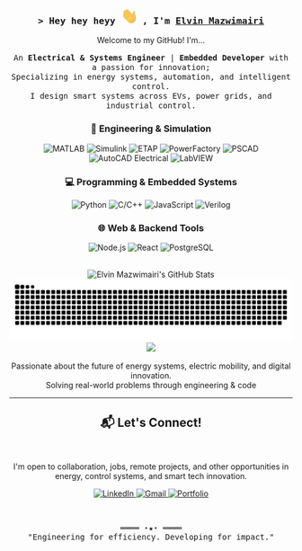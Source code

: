 <h3 align="center">
    <samp>> Hey hey heyy 
    <img src="https://raw.githubusercontent.com/ABSphreak/ABSphreak/master/gifs/Hi.gif" width="30px" style="margin-right:8px" alt="hi"/>, 
    I'm 
    <b><a target="_blank" href="https://github.com/elvin2words">
        Elvin Mazwimairi
    </a></b>
    </samp>
</h3>
<p align="center">Welcome to my GitHub! I'm...</p>
<!-- <p align="center">
  <img src="https://readme-typing-svg.herokuapp.com?font=Fira+Code&weight=500&size=22&duration=3500&pause=800&color=58A6FF&center=true&vCenter=true&multiline=true&width=435&height=1500&lines=「+An+Electrical+&+Systems+Engineer+|+Embedded+Developer+with+a+passion+for+innovation+」;「+Specializing+in+energy+systems,+automation,+and+intelligent+control+」;「I+design+smart+systems+across+EVs,+power+grids,+and+industrial+control.+」" />
</p> -->
<p align="center">
    <samp>
        An <b>Electrical & Systems Engineer</b> | <b>Embedded Developer</b> with a passion for innovation;
        <br>
        Specializing in energy systems, automation, and intelligent control.
        <br>
        I design smart systems across EVs, power grids, and industrial control.
        <br>
    </samp>
</p>
<!-- ─────────────────── TECH STACK ─────────────────── -->
<h3 align="center">🧠 Engineering & Simulation</h3>
<p align="center">
    <img alt="MATLAB" src="https://img.shields.io/badge/-MATLAB-orange?style=flat&logo=Mathworks&logoColor=white">
    <img alt="Simulink" src="https://img.shields.io/badge/-Simulink-darkblue?style=flat&logo=Mathworks&logoColor=white">
    <img alt="ETAP" src="https://img.shields.io/badge/-ETAP-003366?style=flat&logoColor=white">
    <img alt="PowerFactory" src="https://img.shields.io/badge/-PowerFactory-blue?style=flat&logoColor=white">
    <img alt="PSCAD" src="https://img.shields.io/badge/-PSCAD-3b3b3b?style=flat&logoColor=white">
    <img alt="AutoCAD Electrical" src="https://img.shields.io/badge/-AutoCAD%20Electrical-e34f26?style=flat&logo=autodesk&logoColor=white">
    <img alt="LabVIEW" src="https://img.shields.io/badge/-LabVIEW-fad02e?style=flat&logo=National-Instruments&logoColor=black">
</p>
<h3 align="center">💻 Programming & Embedded Systems</h3>
<p align="center">
  <img alt="Python" src="https://img.shields.io/badge/-Python-3776AB?style=flat&logo=Python&logoColor=white">
  <img alt="C/C++" src="https://img.shields.io/badge/-C/C++-00599C?style=flat&logo=cplusplus&logoColor=white">
  <img alt="JavaScript" src="https://img.shields.io/badge/-JavaScript-F7DF1E?style=flat&logo=JavaScript&logoColor=black">
  <img alt="Verilog" src="https://img.shields.io/badge/-Verilog/FPGA-10172a?style=flat&logo=linux&logoColor=37bcf8">
</p>
<h3 align="center">🌐 Web & Backend Tools</h3>
<p align="center">
  <img alt="Node.js" src="https://img.shields.io/badge/-Node.js-339933?style=flat&logo=Node.js&logoColor=white">
  <img alt="React" src="https://img.shields.io/badge/-React-20232a?style=flat&logo=React&logoColor=61dafb">
  <img alt="PostgreSQL" src="https://img.shields.io/badge/-PostgreSQL-336791?style=flat&logo=PostgreSQL&logoColor=white">
</p>
<!-- Visitor Counter -->
<!-- <img src="https://komarev.com/ghpvc/?username=elvin2words&label=Profile%20Visitors&color=blue&style=flat" alt="Visitor Counter" /> -->
<!-- Details Section -->
<div align="center">
    <p align="center">
        <br>
        <!-- GitHub Stats -->
        <img alt="Elvin Mazwimairi's GitHub Stats"
            src="https://github-readme-stats.vercel.app/api?username=elvin2words&show_icons=true&theme=radical" />
        <br>
        <!-- 3D Contribution Graph -->
        <img src="https://github.com/Platane/snk/raw/output/github-contribution-grid-snake.svg" alt="3D Contribution Graph" />
        <br>
        <img src="https://github-readme-stats.vercel.app/api/top-langs/?username=elvin2words&layout=compact&theme=gruvbox" />
        <br>
        <p align="center">
        Passionate about the future of energy systems, electric mobility, and digital innovation.
        <br>
        Solving real-world problems through engineering & code<br>
        </p>
        <hr>
        <h2>📬 Let's Connect!</h2><br>
        <p>
            I'm open to collaboration, jobs, remote projects, and other opportunities in energy, control systems, and smart tech innovation.
        </p>
        <!-- LinkedIn -->
        <a href="https://www.linkedin.com/in/elvin-mazwimairi" target="_blank">
            <img alt="LinkedIn" src="https://img.shields.io/badge/-LinkedIn-0A66C2?style=flat&logo=linkedin&logoColor=white">
        </a>
        <!-- Email -->
        <a href="mailto:elvinmazwimairi@gmail.com" target="_blank">
            <img alt="Gmail" src="https://img.shields.io/badge/-Gmail-EA4335?style=flat&logo=gmail&logoColor=white">
        </a>
        <!-- Portfolio -->
        <a href="https://elvin2words.github.io" target="_blank">
            <img alt="Portfolio" src="https://img.shields.io/badge/Portfolio-green?style=flat-for-the-badge&logo=google-chrome&logoColor=white"/>
        </a>
    </p>
</div>
<br>
<!-- Footer -->
<samp>
    <p align="center">
        ════ ⋆★⋆ ════
    <br>
    "Engineering for efficiency. Developing for impact." 
    <br>
</samp>
<!-- <img src="https://cdn.jsdelivr.net/gh/devicons/devicon/icons/labview/labview-original.svg" width="30"/> -->
